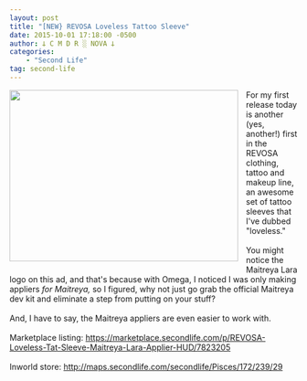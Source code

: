 ```yaml
---
layout: post
title: "[NEW} REVOSA Loveless Tattoo Sleeve"
date: 2015-10-01 17:18:00 -0500
author: 𐕣 C M D R ░ NOVA 𐕣
categories:
    - "Second Life"
tag: second-life
---
```


<div style="clear: both; text-align: center;">
<a href="http://3.bp.blogspot.com/-a2rcCSCg6Rs/Vg1qXU_FQJI/AAAAAAAAARE/Dkq3likhotk/s1600/lovelesstatad.png" style="clear: left; float: left; margin-bottom: 1em; margin-right: 1em;"><img border="0" height="300" src="http://3.bp.blogspot.com/-a2rcCSCg6Rs/Vg1qXU_FQJI/AAAAAAAAARE/Dkq3likhotk/s400/lovelesstatad.png" width="400" /></a></div>
For my first release today is another (yes, another!) first in the REVOSA clothing, tattoo and makeup line, an awesome set of tattoo sleeves that I've dubbed "loveless."<br />
<br />
You might notice the Maitreya Lara logo on this ad, and that's because with Omega, I noticed I was only making appliers <i>for Maitreya, </i>so I figured, why not just go grab the official Maitreya dev kit and eliminate a step from putting on your stuff?<br />
<br />
And, I have to say, the Maitreya appliers are even easier to work with.<br />
<br />
Marketplace listing: <a href="https://marketplace.secondlife.com/p/REVOSA-Loveless-Tat-Sleeve-Maitreya-Lara-Applier-HUD/7823205" target="_blank" rel="noopener">https://marketplace.secondlife.com/p/REVOSA-Loveless-Tat-Sleeve-Maitreya-Lara-Applier-HUD/7823205</a><br />
<br />
Inworld store: <a href="http://maps.secondlife.com/secondlife/Pisces/172/239/29" target="_blank" rel="noopener">http://maps.secondlife.com/secondlife/Pisces/172/239/29</a>